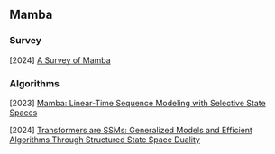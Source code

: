 ## Mamba

### Survey

[2024] [A Survey of Mamba](https://arxiv.org/abs/2408.01129)



### Algorithms

[2023] [Mamba: Linear-Time Sequence Modeling with Selective State Spaces](https://arxiv.org/abs/2312.00752)

[2024] [Transformers are SSMs: Generalized Models and Efficient Algorithms Through Structured State Space Duality](https://arxiv.org/abs/2405.21060)